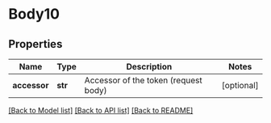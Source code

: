 # Body10

## Properties
Name | Type | Description | Notes
------------ | ------------- | ------------- | -------------
**accessor** | **str** | Accessor of the token (request body) | [optional] 

[[Back to Model list]](../README.md#documentation-for-models) [[Back to API list]](../README.md#documentation-for-api-endpoints) [[Back to README]](../README.md)

